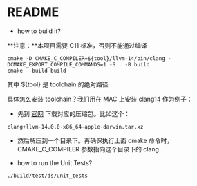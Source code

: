 # README

* how to build it?

**注意：**本项目需要 C11 标准，否则不能通过编译

```shell
cmake -D CMAKE_C_COMPILER=${tool}/llvm-14/bin/clang -DCMAKE_EXPORT_COMPILE_COMMANDS=1 -S . -B build
cmake --build build
```

其中 ${tool} 是 toolchain 的绝对路径

具体怎么安装 toolchain？我们用在 MAC 上安装 clang14 作为例子：

* 先到 [官网](https://releases.llvm.org/download.html#14.0.0) 下载对应的压缩包。比如这个：

```shell
clang+llvm-14.0.0-x86_64-apple-darwin.tar.xz
```

* 然后解压到一个目录下。再确保执行上面 cmake 命令时，CMAKE_C_COMPILER 参数指向这个目录下的 clang

* how to run the Unit Tests?

```shell
./build/test/ds/unit_tests
```
